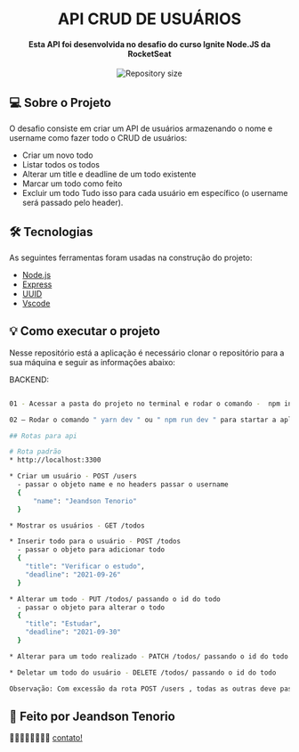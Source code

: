 <h1 align="center">
  API CRUD DE USUÁRIOS
</h1>

<h4 align="center"> 
	Esta API foi desenvolvida no desafio do curso Ignite Node.JS da RocketSeat 
</h4>

<p align="center">
  <img alt="Repository size" src="https://img.shields.io/static/v1?label=Last%20commit&message=September&color=yellowgreen&style=for-the-badge&logo=Slack">
</p>

## 💻 Sobre o Projeto

O desafio consiste em criar um API de usuários armazenando o nome e username como fazer todo o CRUD de usuários:
  * Criar um novo todo
  * Listar todos os todos
  * Alterar um title e deadline de um todo existente
  * Marcar um todo como feito
  * Excluir um todo
Tudo isso para cada usuário em específico (o username será passado pelo header).

## 🛠 Tecnologias

As seguintes ferramentas foram usadas na construção do projeto:

- [Node.js][nodejs]
- [Express][express]
- [UUID][uuid]
- [Vscode][vscode]

## 💡 Como executar o projeto

Nesse repositório está a aplicação é necessário clonar o repositório para a sua máquina e seguir as informações abaixo:

BACKEND:

```bash

01 - Acessar a pasta do projeto no terminal e rodar o comando -  npm install

02 – Rodar o comando " yarn dev " ou " npm run dev " para startar a aplicação

## Rotas para api

# Rota padrão
* http://localhost:3300

* Criar um usuário - POST /users
  - passar o objeto name e no headers passar o username
  {
	  "name": "Jeandson Tenorio"
  }

* Mostrar os usuários - GET /todos

* Inserir todo para o usuário - POST /todos
  - passar o objeto para adicionar todo
  {
    "title": "Verificar o estudo",
    "deadline": "2021-09-26"
  }

* Alterar um todo - PUT /todos/ passando o id do todo
  - passar o objeto para alterar o todo
  {
	"title": "Estudar",
	"deadline": "2021-09-30"
  }

* Alterar para um todo realizado - PATCH /todos/ passando o id do todo

* Deletar um todo do usuário - DELETE /todos/ passando o id do todo

Observação: Com excessão da rota POST /users , todas as outras deve passar o username no headers da requisição.

```

## 📝 Feito por Jeandson Tenorio 

👋🏽👋🏽👋🏽👋🏽 [contato!](https://www.linkedin.com/in/jeandson/)

[nodejs]: https://nodejs.org/
[express]: https://expressjs.com/pt-br/
[uuid]: https://www.npmjs.com/package/uuid
[Vscode]: https://code.visualstudio.com/